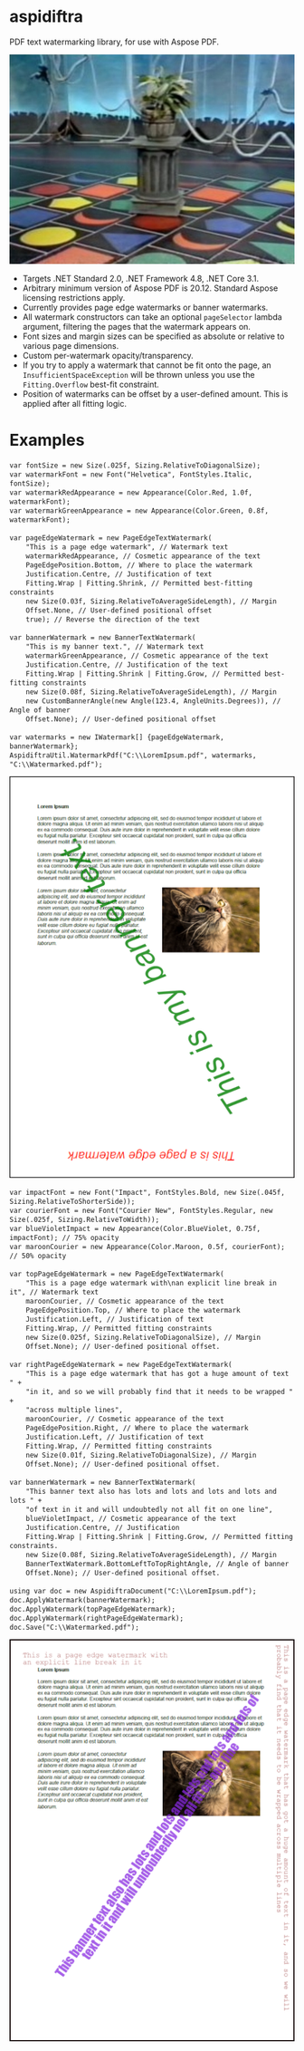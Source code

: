 # aspidiftra
PDF text watermarking library, for use with Aspose PDF.

![Uncle](https://raw.githubusercontent.com/peeveen/aspidiftra/master/media/uncle.jpg)

* Targets .NET Standard 2.0, .NET Framework 4.8, .NET Core 3.1.
* Arbitrary minimum version of Aspose PDF is 20.12. Standard Aspose licensing restrictions apply.
* Currently provides page edge watermarks or banner watermarks.
* All watermark constructors can take an optional `pageSelector` lambda argument, filtering the pages that the watermark appears on.
* Font sizes and margin sizes can be specified as absolute or relative to various page dimensions.
* Custom per-watermark opacity/transparency.
* If you try to apply a watermark that cannot be fit onto the page, an `InsufficientSpaceException` will be thrown unless you use the `Fitting.Overflow` best-fit constraint.
* Position of watermarks can be offset by a user-defined amount. This is applied after all fitting logic.

# Examples
```
var fontSize = new Size(.025f, Sizing.RelativeToDiagonalSize);
var watermarkFont = new Font("Helvetica", FontStyles.Italic, fontSize);
var watermarkRedAppearance = new Appearance(Color.Red, 1.0f, watermarkFont);
var watermarkGreenAppearance = new Appearance(Color.Green, 0.8f, watermarkFont);

var pageEdgeWatermark = new PageEdgeTextWatermark(
	"This is a page edge watermark", // Watermark text
	watermarkRedAppearance, // Cosmetic appearance of the text
	PageEdgePosition.Bottom, // Where to place the watermark
	Justification.Centre, // Justification of text
	Fitting.Wrap | Fitting.Shrink, // Permitted best-fitting constraints
	new Size(0.03f, Sizing.RelativeToAverageSideLength), // Margin
	Offset.None, // User-defined positional offset
	true); // Reverse the direction of the text

var bannerWatermark = new BannerTextWatermark(
	"This is my banner text.", // Watermark text
	watermarkGreenAppearance, // Cosmetic appearance of the text
	Justification.Centre, // Justification of the text
	Fitting.Wrap | Fitting.Shrink | Fitting.Grow, // Permitted best-fitting constraints
	new Size(0.08f, Sizing.RelativeToAverageSideLength), // Margin
	new CustomBannerAngle(new Angle(123.4, AngleUnits.Degrees)), // Angle of banner
	Offset.None); // User-defined positional offset

var watermarks = new IWatermark[] {pageEdgeWatermark, bannerWatermark};
AspidiftraUtil.WatermarkPdf("C:\\LoremIpsum.pdf", watermarks, "C:\\Watermarked.pdf");
```
![AspidiftraSample1](https://raw.githubusercontent.com/peeveen/aspidiftra/master/media/watermarkedDocument1.png)
```
var impactFont = new Font("Impact", FontStyles.Bold, new Size(.045f, Sizing.RelativeToShorterSide));
var courierFont = new Font("Courier New", FontStyles.Regular, new Size(.025f, Sizing.RelativeToWidth));
var blueVioletImpact = new Appearance(Color.BlueViolet, 0.75f, impactFont); // 75% opacity
var maroonCourier = new Appearance(Color.Maroon, 0.5f, courierFont); // 50% opacity

var topPageEdgeWatermark = new PageEdgeTextWatermark(
	"This is a page edge watermark with\nan explicit line break in it", // Watermark text
	maroonCourier, // Cosmetic appearance of the text
	PageEdgePosition.Top, // Where to place the watermark
	Justification.Left, // Justification of text
	Fitting.Wrap, // Permitted fitting constraints
	new Size(0.025f, Sizing.RelativeToDiagonalSize), // Margin
	Offset.None); // User-defined positional offset.

var rightPageEdgeWatermark = new PageEdgeTextWatermark(
	"This is a page edge watermark that has got a huge amount of text " +
	"in it, and so we will probably find that it needs to be wrapped " +
	"across multiple lines",
	maroonCourier, // Cosmetic appearance of the text
	PageEdgePosition.Right, // Where to place the watermark
	Justification.Left, // Justification of text
	Fitting.Wrap, // Permitted fitting constraints
	new Size(0.01f, Sizing.RelativeToDiagonalSize), // Margin
	Offset.None); // User-defined positional offset.

var bannerWatermark = new BannerTextWatermark(
	"This banner text also has lots and lots and lots and lots and lots " +
	"of text in it and will undoubtedly not all fit on one line",
	blueVioletImpact, // Cosmetic appearance of the text
	Justification.Centre, // Justification
	Fitting.Wrap | Fitting.Shrink | Fitting.Grow, // Permitted fitting constraints.
	new Size(0.08f, Sizing.RelativeToAverageSideLength), // Margin
	BannerTextWatermark.BottomLeftToTopRightAngle, // Angle of banner
	Offset.None); // User-defined positional offset.

using var doc = new AspidiftraDocument("C:\\LoremIpsum.pdf");
doc.ApplyWatermark(bannerWatermark);
doc.ApplyWatermark(topPageEdgeWatermark);
doc.ApplyWatermark(rightPageEdgeWatermark);
doc.Save("C:\\Watermarked.pdf");
```
![AspidiftraSample2](https://raw.githubusercontent.com/peeveen/aspidiftra/master/media/watermarkedDocument2.png)
